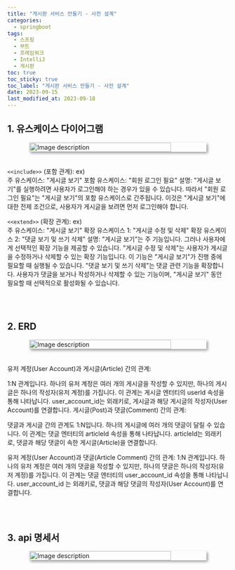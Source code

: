 ```yaml
---
title: "게시판 서비스 만들기 - 사전 설계"
categories:
  - springboot
tags:
  - 스프링
  - 부트
  - 프레임워크
  - IntelliJ
  - 게시판
toc: true
toc_sticky: true
toc_label: "게시판 서비스 만들기 - 사전 설계"
date: 2023-09-15
last_modified_at: 2023-09-18
---
```


## 1. 유스케이스 다이어그램

<div style=" display : flex; justify-content: center;">
	<img src="{{site.baseurl}}/images/documents/use-case-board.jpg" alt="Image description" style="width: 80%; height: 40%; margin-bottom: 20px; box-shadow: 3px 3px 6px rgba(0,0,0,0.4);">
</div>

`<<include>>` (포함 관계):
ex) <br/>
주 유스케이스: "게시글 보기"
포함 유스케이스: "회원 로그인 필요"
설명: "게시글 보기"를 실행하려면 사용자가 로그인해야 하는 경우가 있을 수 있습니다. 따라서 "회원 로그인 필요"는 "게시글 보기"의 포함 유스케이스로 간주됩니다. 이것은 "게시글 보기"에 대한 전제 조건으로, 사용자가 게시글을 보려면 먼저 로그인해야 합니다.

`<<extend>>` (확장 관계):
ex) <br/>
주 유스케이스: "게시글 보기"
확장 유스케이스 1: "게시글 수정 및 삭제"
확장 유스케이스 2: "댓글 보기 및 쓰기 삭제"
설명: "게시글 보기"는 주 기능입니다. 그러나 사용자에게 선택적인 확장 기능을 제공할 수 있습니다.
"게시글 수정 및 삭제"는 사용자가 게시글을 수정하거나 삭제할 수 있는 확장 기능입니다. 이 기능은 "게시글 보기"가 진행 중에 필요할 때 실행될 수 있습니다.
"댓글 보기 및 쓰기 삭제"는 댓글 관련 기능을 확장합니다. 사용자가 댓글을 보거나 작성하거나 삭제할 수 있는 기능이며, "게시글 보기" 동안 필요할 때 선택적으로 활성화될 수 있습니다.

<br/>
<br/>

## 2. ERD

<div style=" display : flex; justify-content: center;">
	<img src="{{site.baseurl}}/images/documents/erd-board.png" alt="Image description" style="width: 80%; height: 40%; margin-bottom: 20px; box-shadow: 3px 3px 6px rgba(0,0,0,0.4);">
</div>

유저 계정(User Account)과 게시글(Article) 간의 관계:

1:N 관계입니다. 하나의 유저 계정은 여러 개의 게시글을 작성할 수 있지만, 하나의 게시글은 하나의 작성자(유저 계정)를 가집니다.
이 관계는 게시글 엔터티의 userId 속성을 통해 나타납니다. user_account_id는 외래키로, 게시글과 해당 게시글의 작성자(User Account)를 연결합니다.
게시글(Post)과 댓글(Comment) 간의 관계:

댓글과 게시글 간의 관계도 1:N입니다. 하나의 게시글에 여러 개의 댓글이 달릴 수 있습니다.
이 관계는 댓글 엔터티의 articleId 속성을 통해 나타납니다. articleId는 외래키로, 댓글과 해당 댓글이 속한 게시글(Article)을 연결합니다.

유저 계정(User Account)과 댓글(Article Comment) 간의 관계:
1:N 관계입니다. 하나의 유저 계정은 여러 개의 댓글을 작성할 수 있지만, 하나의 댓글은 하나의 작성자(유저 계정)를 가집니다.
이 관계는 댓글 엔터티의 user_account_id 속성을 통해 나타납니다. user_account_id 는 외래키로, 댓글과 해당 댓글의 작성자(User Account)를 연결합니다.

<br/>
<br/>

## 3. api 명세서

<div style=" display : flex; justify-content: center;">
	<img src="{{site.baseurl}}/images/documents/api-board.png" alt="Image description" style="width: 80%; height: 40%; margin-bottom: 20px; box-shadow: 3px 3px 6px rgba(0,0,0,0.4);">
</div>
